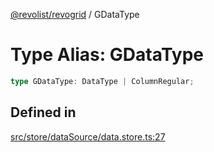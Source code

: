 [@revolist/revogrid](README.md) / GDataType

# Type Alias: GDataType

```ts
type GDataType: DataType | ColumnRegular;
```

## Defined in

[src/store/dataSource/data.store.ts:27](https://github.com/revolist/revogrid/blob/786bfc578aeb724125d022c69d878eb830c54a23/src/store/dataSource/data.store.ts#L27)
